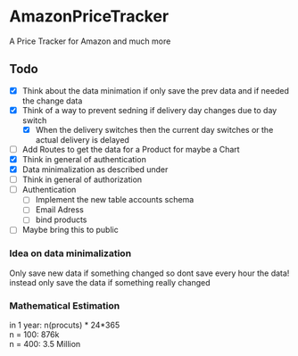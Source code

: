 # AmazonPriceTracker
A Price Tracker for Amazon and much more

## Todo
* [x] Think about the data minimation if only save the prev data and if needed the change data
* [x] Think of a way to prevent sedning if delivery day changes due to day switch
    * [x] When the delivery switches then the current day switches or the actual delivery is delayed
* [ ] Add Routes to get the data for a Product for maybe a Chart
* [x] Think in general of authentication
* [x] Data minimalization as described under
* [ ] Think in general of authorization
* [ ] Authentication
    * [ ] Implement the new table accounts schema 
    * [ ] Email Adress
    * [ ] bind products
* [ ] Maybe bring this to public

### Idea on data minimalization
Only save new data if something changed so dont save every hour the data! instead only save the data if something really changed

### Mathematical Estimation
in 1 year: n(procuts) * 24*365\
n = 100: 876k\
n = 400: 3.5 Million